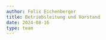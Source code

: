 ```yaml
---
author: Felix Eichenberger
title: Betriebsleitung und Vorstand
date: 2024-08-16
type: team
---
```


<!-- # Unsere Betriebsleitung -->


<!-- [Irina]({{< ref "/verein/team/irina.md" >}} "Irina") -->

<!-- # Unser Vorstand -->

<!-- Willst du mit unserem Vorstand in Kontakt treten? Sende uns eine Email hier, wir freuen uns über deine Nachricht! -->
